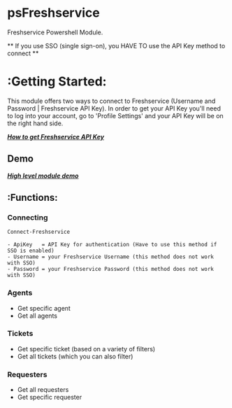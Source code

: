 # psFreshservice

Freshservice Powershell Module.

** If you use SSO (single sign-on), you HAVE TO use the API Key method to connect **

# :Getting Started:

This module offers two ways to connect to Freshservice (Username and Password | Freshservice API Key). In order to get your API Key you'll need to log into your account, go to 'Profile Settings' and your API Key will be on the right hand side.

***[How to get Freshservice API Key](https://help-desk-migration.com/help/how-to-get-freshdesk-freshservice-api-key/)***


## Demo

***[High level module demo](https://github.com/oze4/psFreshservice/blob/master/example/psFreshservice.MODULE-HOW-TO.ps1)***

## :Functions:


### Connecting
```` powershell
Connect-Freshservice
````
    - ApiKey   = API Key for authentication (Have to use this method if SSO is enabled)
    - Username = your Freshservice Username (this method does not work with SSO)
    - Password = your Freshservice Password (this method does not work with SSO)

### Agents

- Get specific agent
- Get all agents


### Tickets

- Get specific ticket (based on a variety of filters)
- Get all tickets (which you can also filter)

### Requesters

- Get all requesters
- Get specific requester
